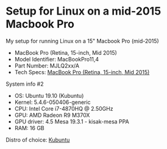 # Setup for Linux on a mid-2015 Macbook Pro

My setup for running Linux on a 15" Macbook Pro (mid-2015)

* MacBook Pro (Retina, 15-inch, Mid 2015)
* Model Identifier: MacBookPro11,4
* Part Number: MJLQ2xx/A
* Tech Specs: [MacBook Pro (Retina, 15-inch, Mid 2015)](https://support.apple.com/kb/SP719)

System info #2
* OS: Ubuntu 19.10 (Kubuntu)
* Kernel: 5.4.6-050406-generic
* CPU: Intel Core i7-4870HQ @ 2.50GHz
* GPU: AMD Radeon R9 M370X
* GPU driver: 4.5 Mesa 19.3.1 - kisak-mesa PPA
* RAM: 16 GB

Distro of choice: [Kubuntu](https://kubuntu.org/)
